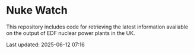 # Nuke Watch

This repository includes code for retrieving the latest information available on the output of EDF nuclear power plants in the UK.

Last updated: 2025-06-12 07:16